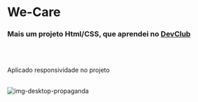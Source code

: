 # We-Care

<h3>Mais um projeto Html/CSS, que aprendei no <a href="https://rodolfomori.com.br/devclub/"> DevClub</a></h3>
<br>
<br>

<p>Aplicado responsividade no projeto</p> 
<br>
<img src="https://github.com/RomulloOliveira/We-Care/blob/main/Wecare.png?raw=true" alt="img-desktop-propaganda">

